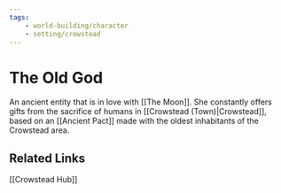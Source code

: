 ```yaml
---
tags:
    - world-building/character
    - setting/crowstead
---
```


# The Old God

An ancient entity that is in love with [[The Moon]]. She constantly offers gifts from the sacrifice of humans in [[Crowstead (Town)|Crowstead]], based on an [[Ancient Pact]] made with the oldest inhabitants of the Crowstead area.

## Related Links

[[Crowstead Hub]]